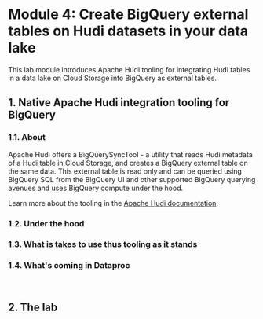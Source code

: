 # Module 4: Create BigQuery external tables on Hudi datasets in your data lake

This lab module introduces Apache Hudi tooling for integrating Hudi tables in a data lake on Cloud Storage into BigQuery as external tables.

## 1. Native Apache Hudi integration tooling for BigQuery

### 1.1. About
Apache Hudi offers a BigQuerySyncTool - a utility that reads Hudi metadata of a Hudi table in Cloud Storage, and creates a BigQuery external table on the same data. This external table is read only and can be queried using BigQuery SQL from the BigQuery UI and other supported BigQuery querying avenues and uses BigQuery compute under the hood.

Learn more about the tooling in the [Apache Hudi documentation](https://hudi.apache.org/docs/gcp_bigquery/).

### 1.2. Under the hood


### 1.3. What is takes to use thus tooling as it stands




### 1.4. What's coming in Dataproc

<br>


## 2. The lab

<br>
